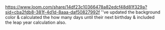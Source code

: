 
https://www.loom.com/share/14df23c10366478a82edcf48d81f329a?sid=cba2fdb8-381f-4d1d-8aaa-daf50827992f
''ve updated the background color & calculated the how many days until their next birthday & included the leap year calculation also.
